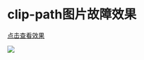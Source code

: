 # clip-path图片故障效果

[点击查看效果](https://icharlesz.github.io/amazing-css/img-glitch/index.html)

![](https://raw.githubusercontent.com/iCharlesZ/FigureBed/master/img/amazing-css/img-glitch.gif)
